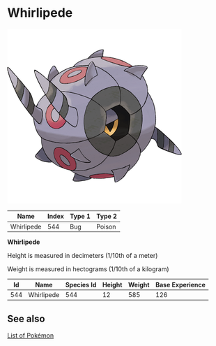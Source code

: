 # Whirlipede


![Whirlipede](images/544.png)

| **Name** | **Index** | **Type 1** | **Type 2** |
|----|----|----|----|
| Whirlipede | 544 | Bug | Poison  |

**Whirlipede** 


Height is measured in decimeters (1/10th of a meter)

Weight is measured in hectograms (1/10th of a kilogram)

| **Id** | **Name** | **Species Id** | **Height** | **Weight** | **Base Experience** |
|--------|----------|----------------|------------|------------|---------------------|
| 544 | Whirlipede | 544 | 12 | 585 | 126 |


## See also

[List of Pokémon](../pokemon.md)

